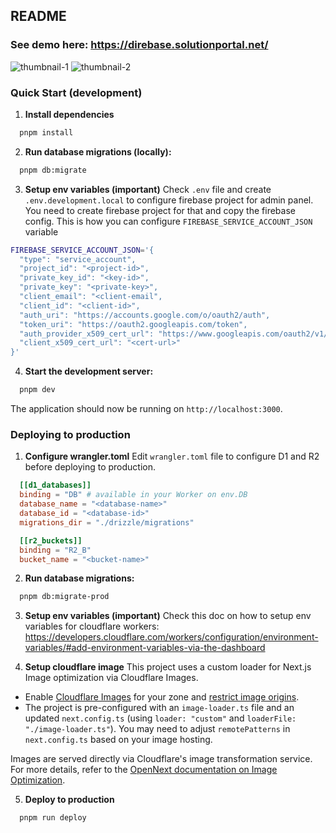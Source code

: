 ## README

### See demo here: <https://direbase.solutionportal.net/>

![thumbnail-1](https://images.solutionportal.net/direbase/main/thumb-1.avif)
![thumbnail-2](https://images.solutionportal.net/direbase/main/thumb-2.avif)


### Quick Start (development)

1. __Install dependencies__
```bash
  pnpm install
```
2.  __Run database migrations (locally):__
```bash
  pnpm db:migrate
```

3. __Setup env variables (important)__
Check `.env` file and create `.env.development.local` to configure firebase project for admin panel. You need to create firebase project for that and copy the firebase config. This is how you can configure `FIREBASE_SERVICE_ACCOUNT_JSON` variable
```bash
FIREBASE_SERVICE_ACCOUNT_JSON='{
  "type": "service_account",
  "project_id": "<project-id>",
  "private_key_id": "<key-id>",
  "private_key": "<private-key>",
  "client_email": "<client-email",
  "client_id": "<client-id>",
  "auth_uri": "https://accounts.google.com/o/oauth2/auth",
  "token_uri": "https://oauth2.googleapis.com/token",
  "auth_provider_x509_cert_url": "https://www.googleapis.com/oauth2/v1/certs",
  "client_x509_cert_url": "<cert-url>"
}'

```


4.  __Start the development server:__
```bash
  pnpm dev
```
The application should now be running on `http://localhost:3000`.



### Deploying to production

1. __Configure wrangler.toml__
Edit `wrangler.toml` file to configure D1 and R2 before deploying to production.
```toml
  [[d1_databases]]
  binding = "DB" # available in your Worker on env.DB
  database_name = "<database-name>"
  database_id = "<database-id>"
  migrations_dir = "./drizzle/migrations"

  [[r2_buckets]]
  binding = "R2_B"
  bucket_name = "<bucket-name>"
```

2.  __Run database migrations:__
```bash
  pnpm db:migrate-prod
```

3. __Setup env variables (important)__
Check this doc on how to setup env variables for cloudflare workers: <https://developers.cloudflare.com/workers/configuration/environment-variables/#add-environment-variables-via-the-dashboard>


4. __Setup cloudflare image__
This project uses a custom loader for Next.js Image optimization via Cloudflare Images.
-  Enable [Cloudflare Images](https://developers.cloudflare.com/images/) for your zone and [restrict image origins](https://developers.cloudflare.com/images/cloudflare-images/transform/restrict-image-origins/).
- The project is pre-configured with an `image-loader.ts` file and an updated `next.config.ts` (using `loader: "custom"` and `loaderFile: "./image-loader.ts"`). You may need to adjust `remotePatterns` in `next.config.ts` based on your image hosting.

Images are served directly via Cloudflare's image transformation service. For more details, refer to the [OpenNext documentation on Image Optimization](https://opennext.js.org/cloudflare/howtos/image).

5. __Deploy to production__
```bash
  pnpm run deploy
```